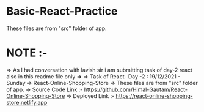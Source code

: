 # Basic-React-Practice
These files are from "src" folder of app.

# NOTE :- 
 => As I had conversation with lavish sir i am submitting task of day-2 react also in this readme file only
 => 
 => Task of React- Day -2 : 19/12/2021 - Sunday
 => React-Online-Shopping-Store
 => These files are from "src" folder of app.
 => Source Code Link :- https://github.com/Himal-Gautam/React-Online-Shopping-Store
 => Deployed Link :- https://react-online-shopping-store.netlify.app
